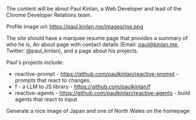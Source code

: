 The content will be about Paul Kinlan, a Web Developer and lead of the Chrome Developer Relations team.

Profile image url: https://paul.kinlan.me/images/me.png

The site should have a marquee resume page that provides a summary of who he is,
An about page with contact details (Email: paul@kinlan.me, Twitter: @paul_kinlan), and a page about his projects.

Paul's projects include:

- reactive-prompt - https://github.com/paulkinlan/reactive-prompt - prompts that react to changes.
- f - a LLM to JS library - https://github.com/paulkinlan/f
- reactive-agents - https://github.com/paulkinlan/reactive-agents - build agents that react to input

Generate a nice image of Japan and one of North Wales on the homepage
